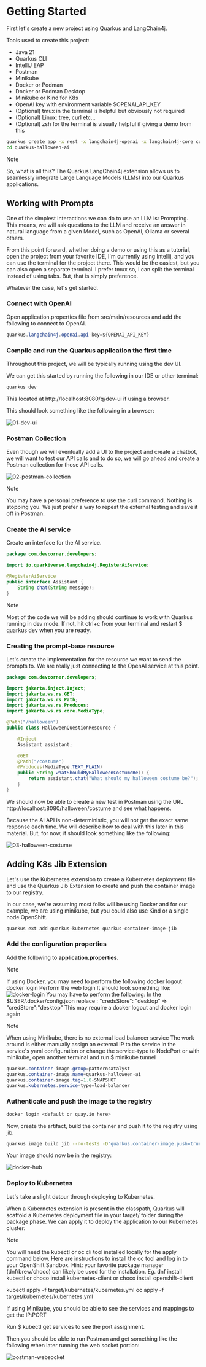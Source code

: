 # Getting Started

First let's create a new project using Quarkus and LangChain4j.

Tools used to create this project:

- Java 21
- Quarkus CLI
- IntelliJ EAP
- Postman
- Minikube
- Docker or Podman
- Docker or Podman Desktop
- Minikube or Kind for K8s
- OpenAI key with environment variable $OPENAI_API_KEY 
- (Optional) tmux in the terminal is helpful but obviously not required
- (Optional) Linux: tree, curl etc...
- (Optional) zsh for the terminal is visually helpful if giving a demo from this

````Bash
quarkus create app -x rest -x langchain4j-openai -x langchain4j-core com.devcorner.developers:quarkus-halloween-ai:1.0-SNAPSHOT
cd quarkus-halloween-ai
````
> [!NOTE]
> So, what is all this?
> The Quarkus LangChain4j extension allows us to seamlessly integrate Large Language Models (LLMs) into our Quarkus applications.

## Working with Prompts

One of the simplest interactions we can do to use an LLM is: Prompting.  This means, we will ask questions to the LLM and 
receive an answer in natural language from a given Model, such as OpenAI, Ollama or several others.

From this point forward, whether doing a demo or using this as a tutorial, open the project from your favorite IDE, 
I'm currently using Intellij, and you can use the terminal for the project there.  This would be the easiest, but you can 
also open a separate terminal.  I prefer tmux so, I can split the terminal instead of using tabs.  But, that is simply preference.

Whatever the case, let's get started.

### Connect with OpenAI

Open application.properties file from src/main/resources and add the following to connect to OpenAI.

````Java
quarkus.langchain4j.openai.api-key=${OPENAI_API_KEY}
````

### Compile and run the Quarkus application the first time

Throughout this project, we will be typically running using the dev UI.

We can get this started by running the following in our IDE or other terminal:

````Bash
quarkus dev
````

This located at http://localhost:8080/q/dev-ui if using a browser.

This should look something like the following in a browser:

![01-dev-ui](../images/01-dev-ui.png)

### Postman Collection

Even though we will eventually add a UI to the project and create a chatbot, we will want to test our API calls and to do 
so, we will go ahead and create a Postman collection for those API calls. 

![02-postman-collection](../images/02-postman-collection.png)


> [!NOTE]
> You may have a personal preference to use the curl command.  Nothing is stopping you.  We just prefer a way to repeat the 
> external testing and save it off in Postman.

### Create the AI service

Create an interface for the AI service.

````Java
package com.devcorner.developers;

import io.quarkiverse.langchain4j.RegisterAiService;

@RegisterAiService
public interface Assistant {
    String chat(String message);
}
````

> [!NOTE]
> Most of the code we will be adding should continue to work with Quarkus running in dev mode.  If not, hit ctrl+c from your
> terminal and restart $ quarkus dev when you are ready.

### Creating the prompt-base resource

Let's create the implementation for the resource we want to send the prompts to.  We are really just connecting to the OpenAI
service at this point.

````Java
package com.devcorner.developers;

import jakarta.inject.Inject;
import jakarta.ws.rs.GET;
import jakarta.ws.rs.Path;
import jakarta.ws.rs.Produces;
import jakarta.ws.rs.core.MediaType;

@Path("/halloween")
public class HalloweenQuestionResource {

    @Inject
    Assistant assistant;

    @GET
    @Path("/costume")
    @Produces(MediaType.TEXT_PLAIN)
    public String whatShouldMyHalloweenCostumeBe() {
        return assistant.chat("What should my halloween costume be?");
    }
}
````
We should now be able to create a new test in Postman using the URL http://localhost:8080/halloween/costume and see what happens.

Because the AI API is non-deterministic, you will not get the exact same response each time.  We will describe how to deal with 
this later in this material.  But, for now, it should look something like the following:

![03-halloween-costume](../images/03-halloween-costume.png)

## Adding K8s Jib Extension

Let's use the Kubernetes extension to create a Kubernetes deployment file and use the Quarkus Jib Extension to create and push the container 
image to our registry.

In our case, we're assuming most folks will be using Docker and for our example, we are using minikube, but you could also
use Kind or a single node OpenShift.

````Bash
quarkus ext add quarkus-kubernetes quarkus-container-image-jib
````
### Add the configuration properties

Add the following to **application.properties**.

> [!NOTE]
> If using Docker, you may need to perform the following
> docker logout
> docker login
> Perform the web login
> It should look something like:
> ![docker-login](../images/07-halloween-docker-login.png)
> You may have to perform the following:
> In the $USER/.docker/config.json replace : "credsStore": "desktop" => "credStore":"desktop"
> This may require a docker logout and docker login again

> [!NOTE]
> When using Minikube, there is no external load balancer service
> The work around is either manually assign an external IP to the service
> in the service's yaml configuration or
> change the service-type to NodePort
> or
> with minikube, open another terminal and run $ minikube tunnel

````Java
quarkus.container-image.group=patterncatalyst
quarkus.container-image.name=quarkus-halloween-ai
quarkus.container-image.tag=1.0-SNAPSHOT
quarkus.kubernetes.service-type=load-balancer
````

### Authenticate and push the image to the registry

````Bash
docker login <default or quay.io here>
````

Now, create the artifact, build the container and push it to the registry using jib.

````Bash
quarkus image build jib --no-tests -D"quarkus.container-image.push=true"
````

Your image should now be in the registry:

![docker-hub](../images/08-docker-hub.png)

### Deploy to Kubernetes

Let's take a slight detour through deploying to Kubernetes.

When a Kubernetes extension is present in the classpath, Quarkus will scaffold a Kubernetes deployment file in your 
target/ folder during the package phase. We can apply it to deploy the application to our Kubernetes cluster:

> [!NOTE]
> You will need the kubectl or oc cli tool installed locally for the apply command below. Here are instructions to 
> install the oc tool and log in to your OpenShift Sandbox. 
> Hint: your favorite package manager (dnf/brew/choco) can likely be used for the installation. 
> Eg. dnf install kubectl or choco install kubernetes-client or choco install openshift-client

<tabs>
    <tab title="kubectl">
        <code-block lang="plain text">
            kubectl apply -f target/kubernetes/kubernetes.yml
        </code-block>
    </tab>
    <tab title="oc">
        <code-block lang="plain text">
            oc apply -f target/kubernetes/kubernetes.yml
        </code-block>
    </tab>
</tabs>

If using Minikube, you should be able to see the services and mappings to get the IP:PORT

Run $ kubectl get services to see the port assignment.

Then you should be able to run Postman and get something like the following when later running the web socket portion:

![postman-websocket](../images/09-websocket.png)

